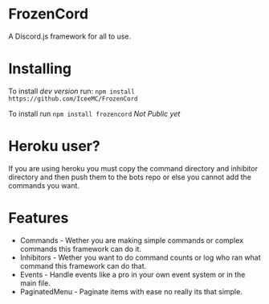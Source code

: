 # FrozenCord
A Discord.js framework for all to use.

# Installing
To install *dev version* run: `npm install https://github.com/IceeMC/FrozenCord`

To install run `npm install frozencord` *Not Public yet*

# Heroku user?
If you are using heroku you must copy the command directory and inhibitor directory
and then push them to the bots repo or else you cannot add the commands you want.

# Features
- Commands - Wether you are making simple commands or complex commands this framework can do it.
- Inhibitors - Wether you want to do command counts or log who ran what command this framework can do that.
- Events - Handle events like a pro in your own event system or in the main file.
- PaginatedMenu - Paginate items with ease no really its that simple.